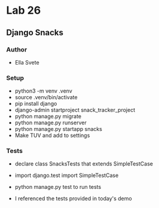 # Lab 26

## Django Snacks

### Author

- Ella Svete

### Setup

- python3 -m venv .venv
- source .venv/bin/activate
- pip install django
- django-admin startproject snack_tracker_project
- python manage.py migrate
- python manage.py runserver
- python manage.py startapp snacks
- Make TUV and add to settings

### Tests

- declare class SnacksTests that extends SimpleTestCase
- import django.test import SimpleTestCase
- python manage.py test to run tests

- I referenced the tests provided in today's demo
